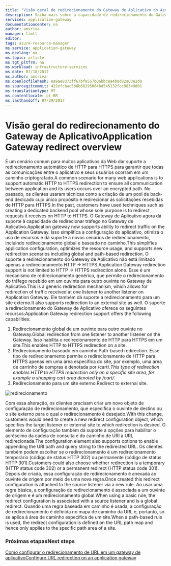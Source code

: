 ```yaml
---
title: "Visão geral de redirecionamento do Gateway de Aplicativo do Azure | Microsoft Docs"
description: Saiba mais sobre a capacidade de redirecionamento do Gateway de Aplicativo do Azure
services: application-gateway
documentationcenter: na
author: amsriva
manager: timlt
editor: 
tags: azure-resource-manager
ms.service: application-gateway
ms.devlang: na
ms.topic: article
ms.tgt_pltfrm: na
ms.workload: infrastructure-services
ms.date: 07/18/2017
ms.author: amsriva
ms.openlocfilehash: ea9ae8373ff67bf9557b06bbc8a4b0d82a03e2d0
ms.sourcegitcommit: 422efcbac5b6b68295064bd545132fcc98349d01
ms.translationtype: MT
ms.contentlocale: pt-BR
ms.lasthandoff: 07/29/2017
---
```

# <a name="application-gateway-redirect-overview"></a><span data-ttu-id="9ffeb-103">Visão geral do redirecionamento do Gateway de Aplicativo</span><span class="sxs-lookup"><span data-stu-id="9ffeb-103">Application Gateway redirect overview</span></span>

<span data-ttu-id="9ffeb-104">É um cenário comum para muitos aplicativos da Web dar suporte a redirecionamento automático de HTTP para HTTPS para garantir que todas as comunicações entre o aplicativo e seus usuários ocorram em um caminho criptografado.</span><span class="sxs-lookup"><span data-stu-id="9ffeb-104">A common scenario for many web applications is to support automatic HTTP to HTTPS redirection to ensure all communication between application and its users occurs over an encrypted path.</span></span> <span data-ttu-id="9ffeb-105">No passado, os clientes usaram técnicas como a criação de um pool de back-end dedicado cujo único propósito é redirecionar as solicitações recebidas de HTTP para HTTPS.</span><span class="sxs-lookup"><span data-stu-id="9ffeb-105">In the past, customers have used techniques such as creating a dedicated backend pool whose sole purpose is to redirect requests it receives on HTTP to HTTPS.</span></span>  <span data-ttu-id="9ffeb-106">O Gateway de Aplicativo agora dá suporte à capacidade de redirecionar tráfego no Gateway de Aplicativo.</span><span class="sxs-lookup"><span data-stu-id="9ffeb-106">Application gateway now supports ability to redirect traffic on the Application Gateway.</span></span> <span data-ttu-id="9ffeb-107">Isso simplifica a configuração do aplicativo, otimiza o uso de recursos e dá suporte a novos cenários de redirecionamento, incluindo redirecionamento global e baseado no caminho.</span><span class="sxs-lookup"><span data-stu-id="9ffeb-107">This simplifies application configuration, optimizes the resource usage, and supports new redirection scenarios including global and path-based redirection.</span></span> <span data-ttu-id="9ffeb-108">O suporte a redirecionamento do Gateway de Aplicativo não está limitado apenas a redirecionamento HTTP -> HTTPS.</span><span class="sxs-lookup"><span data-stu-id="9ffeb-108">Application Gateway redirection support is not limited to HTTP -> HTTPS redirection alone.</span></span> <span data-ttu-id="9ffeb-109">Esse é um mecanismo de redirecionamento genérico, que permite o redirecionamento do tráfego recebido em um ouvinte para outro ouvinte no Gateway de Aplicativo.</span><span class="sxs-lookup"><span data-stu-id="9ffeb-109">This is a generic redirection mechanism, which allows for redirection of traffic received at one listener to another listener on Application Gateway.</span></span> <span data-ttu-id="9ffeb-110">Ele também dá suporte a redirecionamento para um site externo.</span><span class="sxs-lookup"><span data-stu-id="9ffeb-110">It also supports redirection to an external site as well.</span></span> <span data-ttu-id="9ffeb-111">O suporte a redirecionamento do Gateway de Aplicativo oferece os seguintes recursos:</span><span class="sxs-lookup"><span data-stu-id="9ffeb-111">Application Gateway redirection support offers the following capabilities:</span></span>

1. <span data-ttu-id="9ffeb-112">Redirecionamento global de um ouvinte para outro ouvinte no Gateway.</span><span class="sxs-lookup"><span data-stu-id="9ffeb-112">Global redirection from one listener to another listener on the Gateway.</span></span> <span data-ttu-id="9ffeb-113">Isso habilita o redirecionamento de HTTP para HTTPS em um site.</span><span class="sxs-lookup"><span data-stu-id="9ffeb-113">This enables HTTP to HTTPS redirection on a site.</span></span>
2. <span data-ttu-id="9ffeb-114">Redirecionamento baseado em caminho.</span><span class="sxs-lookup"><span data-stu-id="9ffeb-114">Path-based redirection.</span></span> <span data-ttu-id="9ffeb-115">Esse tipo de redirecionamento permite o redirecionamento de HTTP para HTTPS apenas em uma área específica do site, por exemplo, uma área de carrinho de compras é denotada por /cart/*.</span><span class="sxs-lookup"><span data-stu-id="9ffeb-115">This type of redirection enables HTTP to HTTPS redirection only on a specific site area, for example a shopping cart area denoted by /cart/*.</span></span>
3. <span data-ttu-id="9ffeb-116">Redirecionamento para um site externo.</span><span class="sxs-lookup"><span data-stu-id="9ffeb-116">Redirect to external site.</span></span>

![redirecionamento](./media/application-gateway-redirect-overview/redirect.png)

<span data-ttu-id="9ffeb-118">Com essa alteração, os clientes precisam criar um novo objeto de configuração de redirecionamento, que especifica o ouvinte de destino ou o site externo para o qual o redirecionamento é desejado.</span><span class="sxs-lookup"><span data-stu-id="9ffeb-118">With this change, customers would need to create a new redirect configuration object, which specifies the target listener or external site to which redirection is desired.</span></span> <span data-ttu-id="9ffeb-119">O elemento de configuração também dá suporte a opções para habilitar o acréscimo da cadeia de consulta e do caminho de URI à URL redirecionada.</span><span class="sxs-lookup"><span data-stu-id="9ffeb-119">The configuration element also supports options to enable appending the URI path and query string to the redirected URL.</span></span> <span data-ttu-id="9ffeb-120">Os clientes também podem escolher se o redirecionamento é um redirecionamento temporário (código de status HTTP 302) ou permanente (código de status HTTP 301).</span><span class="sxs-lookup"><span data-stu-id="9ffeb-120">Customers could also choose whether redirection is a temporary (HTTP status code 302) or a permanent redirect (HTTP status code 301).</span></span> <span data-ttu-id="9ffeb-121">Depois de criada, essa configuração de redirecionamento é anexada ao ouvinte de origem por meio de uma nova regra.</span><span class="sxs-lookup"><span data-stu-id="9ffeb-121">Once created this redirect configuration is attached to the source listener via a new rule.</span></span> <span data-ttu-id="9ffeb-122">Ao usar uma regra básica, a configuração de redirecionamento é associada a um ouvinte de origem e é um redirecionamento global.</span><span class="sxs-lookup"><span data-stu-id="9ffeb-122">When using a basic rule, the redirect configuration is associated with a source listener and is a global redirect.</span></span> <span data-ttu-id="9ffeb-123">Quando uma regra baseada em caminho é usada, a configuração de redirecionamento é definida no mapa de caminho da URL e, portanto, só se aplica à área de caminho específica de um site.</span><span class="sxs-lookup"><span data-stu-id="9ffeb-123">When a path-based rule is used, the redirect configuration is defined on the URL path map and hence only applies to the specific path area of a site.</span></span>

### <a name="next-steps"></a><span data-ttu-id="9ffeb-124">Próximas etapas</span><span class="sxs-lookup"><span data-stu-id="9ffeb-124">Next steps</span></span>

[<span data-ttu-id="9ffeb-125">Como configurar o redirecionamento de URL em um gateway de aplicativo</span><span class="sxs-lookup"><span data-stu-id="9ffeb-125">Configure URL redirection on an application gateway</span></span>](application-gateway-configure-redirect-powershell.md)
